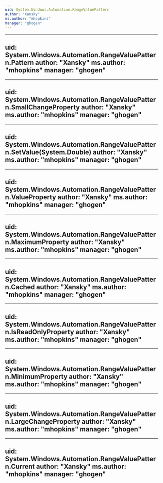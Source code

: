 ```yaml
---
uid: System.Windows.Automation.RangeValuePattern
author: "Xansky"
ms.author: "mhopkins"
manager: "ghogen"
---
```


---
uid: System.Windows.Automation.RangeValuePattern.Pattern
author: "Xansky"
ms.author: "mhopkins"
manager: "ghogen"
---

---
uid: System.Windows.Automation.RangeValuePattern.SmallChangeProperty
author: "Xansky"
ms.author: "mhopkins"
manager: "ghogen"
---

---
uid: System.Windows.Automation.RangeValuePattern.SetValue(System.Double)
author: "Xansky"
ms.author: "mhopkins"
manager: "ghogen"
---

---
uid: System.Windows.Automation.RangeValuePattern.ValueProperty
author: "Xansky"
ms.author: "mhopkins"
manager: "ghogen"
---

---
uid: System.Windows.Automation.RangeValuePattern.MaximumProperty
author: "Xansky"
ms.author: "mhopkins"
manager: "ghogen"
---

---
uid: System.Windows.Automation.RangeValuePattern.Cached
author: "Xansky"
ms.author: "mhopkins"
manager: "ghogen"
---

---
uid: System.Windows.Automation.RangeValuePattern.IsReadOnlyProperty
author: "Xansky"
ms.author: "mhopkins"
manager: "ghogen"
---

---
uid: System.Windows.Automation.RangeValuePattern.MinimumProperty
author: "Xansky"
ms.author: "mhopkins"
manager: "ghogen"
---

---
uid: System.Windows.Automation.RangeValuePattern.LargeChangeProperty
author: "Xansky"
ms.author: "mhopkins"
manager: "ghogen"
---

---
uid: System.Windows.Automation.RangeValuePattern.Current
author: "Xansky"
ms.author: "mhopkins"
manager: "ghogen"
---
